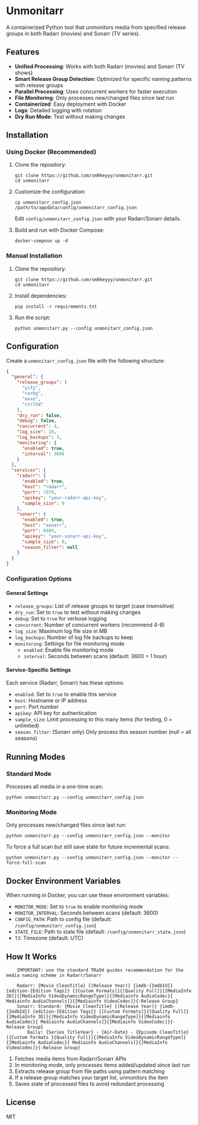 # Unmonitarr

A containerized Python tool that unmonitors media from specified release groups in both Radarr (movies) and Sonarr (TV series).

## Features

- **Unified Processing**: Works with both Radarr (movies) and Sonarr (TV shows)
- **Smart Release Group Detection**: Optimized for specific naming patterns with release groups
- **Parallel Processing**: Uses concurrent workers for faster execution
- **File Monitoring**: Only processes new/changed files since last run 
- **Containerized**: Easy deployment with Docker
- **Logs**: Detailed logging with rotation
- **Dry Run Mode**: Test without making changes

## Installation

### Using Docker (Recommended)

1. Clone the repository:
   ```
   git clone https://github.com/sm0keyyy/unmonitarr.git
   cd unmonitarr
   ```

2. Customize the configuration:
   ```
   cp unmonitarr_config.json /path/to/appdata/config/unmonitarr_config.json
   ```
   Edit `config/unmonitarr_config.json` with your Radarr/Sonarr details.

3. Build and run with Docker Compose:
   ```
   docker-compose up -d
   ```

### Manual Installation

1. Clone the repository:
   ```
   git clone https://github.com/sm0keyyy/unmonitarr.git
   cd unmonitarr
   ```

2. Install dependencies:
   ```
   pip install -r requirements.txt
   ```

3. Run the script:
   ```
   python unmonitarr.py --config unmonitarr_config.json
   ```

## Configuration

Create a `unmonitarr_config.json` file with the following structure:

```json
{
  "general": {
    "release_groups": [
      "yify",
      "rarbg",
      "axxo",
      "ctrlhd"
    ],
    "dry_run": false,
    "debug": false,
    "concurrent": 4,
    "log_size": 10,
    "log_backups": 3,
    "monitoring": {
      "enabled": true,
      "interval": 3600
    }
  },
  "services": {
    "radarr": {
      "enabled": true,
      "host": "radarr",
      "port": 7878,
      "apikey": "your-radarr-api-key",
      "sample_size": 0
    },
    "sonarr": {
      "enabled": true,
      "host": "sonarr",
      "port": 8989,
      "apikey": "your-sonarr-api-key",
      "sample_size": 0,
      "season_filter": null
    }
  }
}
```

### Configuration Options

#### General Settings

- `release_groups`: List of release groups to target (case insensitive)
- `dry_run`: Set to `true` to test without making changes
- `debug`: Set to `true` for verbose logging
- `concurrent`: Number of concurrent workers (recommend 4-8)
- `log_size`: Maximum log file size in MB
- `log_backups`: Number of log file backups to keep
- `monitoring`: Settings for file monitoring mode
  - `enabled`: Enable file monitoring mode
  - `interval`: Seconds between scans (default: 3600 = 1 hour)

#### Service-Specific Settings

Each service (Radarr, Sonarr) has these options:

- `enabled`: Set to `true` to enable this service
- `host`: Hostname or IP address
- `port`: Port number
- `apikey`: API key for authentication
- `sample_size`: Limit processing to this many items (for testing, 0 = unlimited)
- `season_filter`: (Sonarr only) Only process this season number (null = all seasons)

## Running Modes

### Standard Mode

Processes all media in a one-time scan:

```
python unmonitarr.py --config unmonitarr_config.json
```

### Monitoring Mode

Only processes new/changed files since last run:

```
python unmonitarr.py --config unmonitarr_config.json --monitor
```

To force a full scan but still save state for future incremental scans:

```
python unmonitarr.py --config unmonitarr_config.json --monitor --force-full-scan
```

## Docker Environment Variables

When running in Docker, you can use these environment variables:

- `MONITOR_MODE`: Set to `true` to enable monitoring mode
- `MONITOR_INTERVAL`: Seconds between scans (default: 3600)
- `CONFIG_PATH`: Path to config file (default: `/config/unmonitarr_config.json`)
- `STATE_FILE`: Path to state file (default: `/config/unmonitarr_state.json`)
- `TZ`: Timezone (default: UTC)

## How It Works

		IMPORTANT: use the standard TRaSH guides recommendation for the media naming scheme in Radarr/Sonarr

		Radarr: {Movie CleanTitle} {(Release Year)} {imdb-{ImdbId}} {edition-{Edition Tags}} {[Custom Formats]}{[Quality Full]}{[MediaInfo 3D]}{[MediaInfo VideoDynamicRangeType]}{[Mediainfo AudioCodec}{ Mediainfo AudioChannels]}{[Mediainfo VideoCodec]}{-Release Group}
		Sonarr: Standard: {Movie CleanTitle} {(Release Year)} {imdb-{ImdbId}} {edition-{Edition Tags}} {[Custom Formats]}{[Quality Full]}{[MediaInfo 3D]}{[MediaInfo VideoDynamicRangeType]}{[Mediainfo AudioCodec}{ Mediainfo AudioChannels]}{[Mediainfo VideoCodec]}{-Release Group}
			Daily: {Series TitleYear} - {Air-Date} - {Episode CleanTitle} [{Custom Formats }{Quality Full}]{[MediaInfo VideoDynamicRangeType]}{[Mediainfo AudioCodec}{ Mediainfo AudioChannels]}{[MediaInfo VideoCodec]}{-Release Group}

1. Fetches media items from Radarr/Sonarr APIs
2. In monitoring mode, only processes items added/updated since last run
3. Extracts release group from file paths using pattern matching 
4. If a release group matches your target list, unmonitors the item
5. Saves state of processed files to avoid redundant processing

## License

MIT
